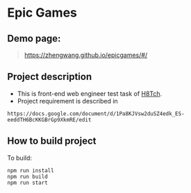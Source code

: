 # Epic Games

## Demo page: 
> https://zhengwang.github.io/epicgames/#/

## Project description
* This is front-end web engineer test task of [H8Tch](https://www.h8tch.com/). 
* Project requirement is described in 
```
https://docs.google.com/document/d/1Pa8KJVsw2duSZ4edk_ES-eeddTH6BcKKGBrGp9XkmRE/edit
```

## How to build project
To build:
```
npm run install
npm run build
npm run start
```